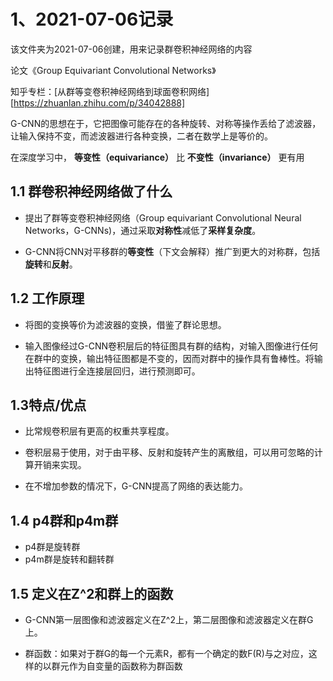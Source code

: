 # 1、2021-07-06记录

该文件夹为2021-07-06创建，用来记录群卷积神经网络的内容

论文《Group Equivariant Convolutional Networks》

知乎专栏：[从群等变卷积神经网络到球面卷积网络][https://zhuanlan.zhihu.com/p/34042888]

G-CNN的思想在于，它把图像可能存在的各种旋转、对称等操作丢给了滤波器，让输入保持不变，而滤波器进行各种变换，二者在数学上是等价的。

在深度学习中， **等变性（equivariance）** 比 **不变性（invariance）** 更有用

## 1.1 群卷积神经网络做了什么

- 提出了群等变卷积神经网络（Group equivariant Convolutional Neural Networks，G-CNNs)，通过采取**对称性**减低了**采样复杂度**。

- G-CNN将CNN对平移群的**等变性**（下文会解释）推广到更大的对称群，包括**旋转**和**反射**。

## 1.2 工作原理

- 将图的变换等价为滤波器的变换，借鉴了群论思想。

- 输入图像经过G-CNN卷积层后的特征图具有群的结构，对输入图像进行任何在群中的变换，输出特征图都是不变的，因而对群中的操作具有鲁棒性。将输出特征图进行全连接层回归，进行预测即可。

## 1.3特点/优点

- 比常规卷积层有更高的权重共享程度。

- 卷积层易于使用，对于由平移、反射和旋转产生的离散组，可以用可忽略的计算开销来实现。

- 在不增加参数的情况下，G-CNN提高了网络的表达能力。

## 1.4 p4群和p4m群

- p4群是旋转群
- p4m群是旋转和翻转群

## 1.5 定义在Z^2和群上的函数

- G-CNN第一层图像和滤波器定义在Z^2上，第二层图像和滤波器定义在群G上。

- 群函数：如果对于群G的每一个元素R，都有一个确定的数F(R)与之对应，这样的以群元作为自变量的函数称为群函数




